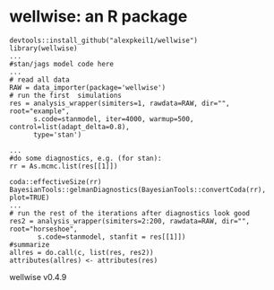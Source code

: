 # wellwise: an R package

    devtools::install_github("alexpkeil1/wellwise")
    library(wellwise)
    ... 
    #stan/jags model code here
    ...
    # read all data
    RAW = data_importer(package='wellwise')
    # run the first  simulations
    res = analysis_wrapper(simiters=1, rawdata=RAW, dir="", root="example", 
          s.code=stanmodel, iter=4000, warmup=500, control=list(adapt_delta=0.8), 
          type='stan')

    ... 
    #do some diagnostics, e.g. (for stan):
    rr = As.mcmc.list(res[[1]])

    coda::effectiveSize(rr)
    BayesianTools::gelmanDiagnostics(BayesianTools::convertCoda(rr), plot=TRUE)
    ...
    # run the rest of the iterations after diagnostics look good
    res2 = analysis_wrapper(simiters=2:200, rawdata=RAW, dir="", root="horseshoe",
           s.code=stanmodel, stanfit = res[[1]])
    #summarize
    allres = do.call(c, list(res, res2))
    attributes(allres) <- attributes(res)
       



wellwise v0.4.9